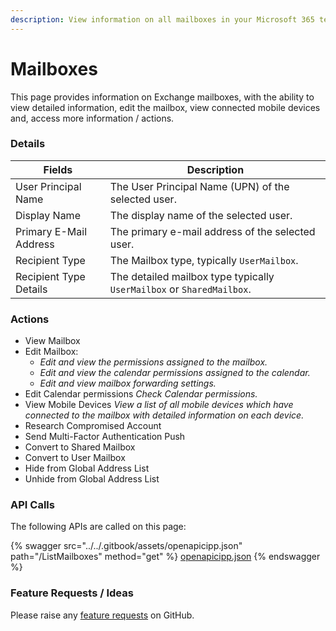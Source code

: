 ```yaml
---
description: View information on all mailboxes in your Microsoft 365 tenants.
---
```


# Mailboxes

This page provides information on Exchange mailboxes, with the ability to view detailed information, edit the mailbox, view connected mobile devices and, access more information / actions.

### Details

| Fields                 | Description                                                           |
| ---------------------- | --------------------------------------------------------------------- |
| User Principal Name    | The User Principal Name (UPN) of the selected user.                   |
| Display Name           | The display name of the selected user.                                |
| Primary E-Mail Address | The primary e-mail address of the selected user.                      |
| Recipient Type         | The Mailbox type, typically `UserMailbox`.                            |
| Recipient Type Details | The detailed mailbox type typically `UserMailbox` or `SharedMailbox`. |

### Actions

* View Mailbox
* Edit Mailbox:
  * _Edit and view the permissions assigned to the mailbox._
  * _Edit and view the calendar permissions assigned to the calendar._
  * _Edit and view mailbox forwarding settings._
* Edit Calendar permissions _Check Calendar permissions._
* View Mobile Devices _View a list of all mobile devices which have connected to the mailbox with detailed information on each device._
* Research Compromised Account
* Send Multi-Factor Authentication Push
* Convert to Shared Mailbox
* Convert to User Mailbox
* Hide from Global Address List
* Unhide from Global Address List

### API Calls

The following APIs are called on this page:

{% swagger src="../../.gitbook/assets/openapicipp.json" path="/ListMailboxes" method="get" %}
[openapicipp.json](../../.gitbook/assets/openapicipp.json)
{% endswagger %}

### Feature Requests / Ideas

Please raise any [feature requests](https://github.com/KelvinTegelaar/CIPP/issues/new?assignees=\&labels=\&template=feature\_request.md\&title=FEATURE+REQUEST%3A+) on GitHub.
